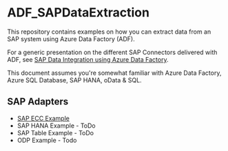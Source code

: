 # ADF_SAPDataExtraction
This repository contains examples on how you can extract data from an SAP system using Azure Data Factory (ADF).

For a generic presentation on the different SAP Connectors delivered with ADF, see [SAP Data Integration using Azure Data Factory](https://github.com/Azure/Azure-DataFactory/blob/master/whitepaper/SAP%20Data%20Integration%20using%20Azure%20Data%20Factory.pdf).

This document assumes you're somewhat familiar with Azure Data Factory, Azure SQL Database, SAP HANA, oData & SQL.

## SAP Adapters
* [SAP ECC Example](SAPECCAdapter.md) 
* SAP HANA Example - ToDo
* SAP Table Example - ToDo
* ODP Example - Todo






